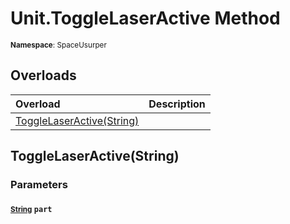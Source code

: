 # Unit.ToggleLaserActive Method

<small>**Namespace**: SpaceUsurper</small>

## Overloads

<div markdown="1" class="member-table">

| Overload | Description |
| :------- | ----------- |
| [ToggleLaserActive(String)](#String_) |  | 

</div>

## ToggleLaserActive(String)
### Parameters
#### <small>[String](https://docs.microsoft.com/en-us/dotnet/api/system.string?view=netframework-4.5)</small> `part`

